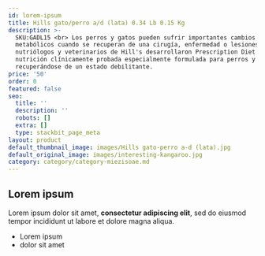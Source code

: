 ```yaml
---
id: lorem-ipsum
title: Hills gato/perro a/d (lata) 0.34 Lb 0.15 Kg
description: >-
  SKU:GADL15 <br> Los perros y gatos pueden sufrir importantes cambios
  metabólicos cuando se recuperan de una cirugía, enfermedad o lesiones. Los
  nutriólogos y veterinarios de Hill's desarrollaron Prescription Diet a/d,
  nutrición clínicamente probada especialmente formulada para perros y gatos
  recuperándose de un estado debilitante. 
price: '50'
order: 0
featured: false
seo:
  title: ''
  description: ''
  robots: []
  extra: []
  type: stackbit_page_meta
layout: product
default_thumbnail_image: images/Hills gato-perro a-d (lata).jpg
default_original_image: images/interesting-kangaroo.jpg
category: category/category-miezisoae.md
---
```

## Lorem ipsum

Lorem ipsum dolor sit amet, **consectetur adipiscing elit**, sed do eiusmod tempor incididunt ut labore et dolore magna aliqua.

- Lorem ipsum
- dolor sit amet